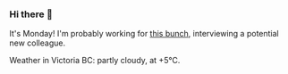 ### Hi there :wave:

It's Monday! I'm probably working for [this bunch](https://github.com/kohofinancial), interviewing a potential new colleague.

Weather in Victoria BC: partly cloudy, at +5°C.
